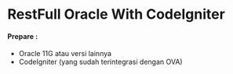 # RestFull Oracle With CodeIgniter

#### Prepare :
- Oracle 11G atau versi lainnya
- CodeIgniter (yang sudah terintegrasi dengan OVA)

